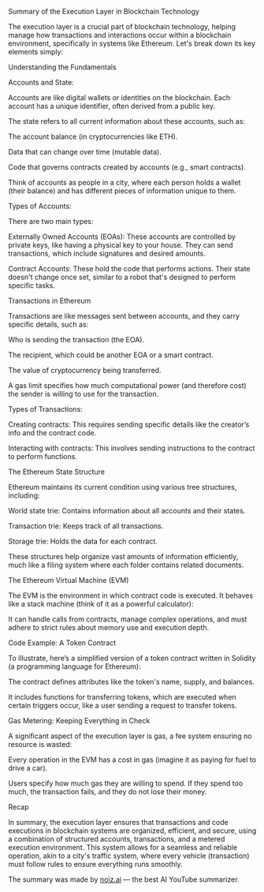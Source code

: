 Summary of the Execution Layer in Blockchain Technology



The execution layer is a crucial part of blockchain technology, helping manage how transactions and interactions occur within a blockchain environment, specifically in systems like Ethereum. Let's break down its key elements simply:



Understanding the Fundamentals



Accounts and State:



Accounts are like digital wallets or identities on the blockchain. Each account has a unique identifier, often derived from a public key.

The state refers to all current information about these accounts, such as:

The account balance (in cryptocurrencies like ETH).

Data that can change over time (mutable data).

Code that governs contracts created by accounts (e.g., smart contracts).



Think of accounts as people in a city, where each person holds a wallet (their balance) and has different pieces of information unique to them.



Types of Accounts:



There are two main types:

Externally Owned Accounts (EOAs): These accounts are controlled by private keys, like having a physical key to your house. They can send transactions, which include signatures and desired amounts.

Contract Accounts: These hold the code that performs actions. Their state doesn't change once set, similar to a robot that's designed to perform specific tasks.

Transactions in Ethereum



Transactions are like messages sent between accounts, and they carry specific details, such as:



Who is sending the transaction (the EOA).

The recipient, which could be another EOA or a smart contract.

The value of cryptocurrency being transferred.

A gas limit specifies how much computational power (and therefore cost) the sender is willing to use for the transaction.

Types of Transactions:

Creating contracts: This requires sending specific details like the creator’s info and the contract code.

Interacting with contracts: This involves sending instructions to the contract to perform functions.

The Ethereum State Structure



Ethereum maintains its current condition using various tree structures, including:



World state trie: Contains information about all accounts and their states.

Transaction trie: Keeps track of all transactions.

Storage trie: Holds the data for each contract.



These structures help organize vast amounts of information efficiently, much like a filing system where each folder contains related documents.



The Ethereum Virtual Machine (EVM)



The EVM is the environment in which contract code is executed. It behaves like a stack machine (think of it as a powerful calculator):



It can handle calls from contracts, manage complex operations, and must adhere to strict rules about memory use and execution depth.

Code Example: A Token Contract



To illustrate, here’s a simplified version of a token contract written in Solidity (a programming language for Ethereum):



The contract defines attributes like the token's name, supply, and balances.

It includes functions for transferring tokens, which are executed when certain triggers occur, like a user sending a request to transfer tokens.

Gas Metering: Keeping Everything in Check



A significant aspect of the execution layer is gas, a fee system ensuring no resource is wasted:



Every operation in the EVM has a cost in gas (imagine it as paying for fuel to drive a car).

Users specify how much gas they are willing to spend. If they spend too much, the transaction fails, and they do not lose their money.

Recap



In summary, the execution layer ensures that transactions and code executions in blockchain systems are organized, efficient, and secure, using a combination of structured accounts, transactions, and a metered execution environment. This system allows for a seamless and reliable operation, akin to a city's traffic system, where every vehicle (transaction) must follow rules to ensure everything runs smoothly.

The summary was made by [noiz.ai](https://noiz.ai) — the best AI YouTube summarizer.